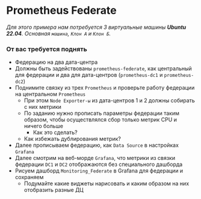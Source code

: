 # Prometheus Federate

_Для этого примера нам потребуется 3 виртуальные машины **Ubuntu 22.04**. Основная `машина`, `Клон А` и `Клон Б`._

### От вас требуется поднять
 - Федерацию на два дата-центра
 - Должны быть задействованы `prometheus-federate`, как центральный для федерации и два для дата-центров (`prometheus-dc1` и `prometheus-dc2`)
 - Поднимите связку из трех `Prometheus` и проверьте работу федерации на центральном `Prometheus`
   - При этом `Node Exporter-ы` из дата-центров 1 и 2 должны собирать с них метрики
   - По заданию нужно прописать параметры федерации таким образом, чтобы осуществлялся сбор только метрик CPU и ничего больше
     - Как это сделать?
   - Как избежать дублирования метрик?
 - Далее прописываем федерацию, как `Data Source` в настройках `Grafana`
 - Далее смотрим на веб-морде `Grafana`, что метрики из связки федерации `DC1` и `DC2` отображаются без специального дашборда
 - Рисуем дашборд `Monitoring_Federate` в Grafana для федерации и сохраняем
   - Подумайте какие виджеты нарисовать и каким образом на них отобразить разные ДЦ
